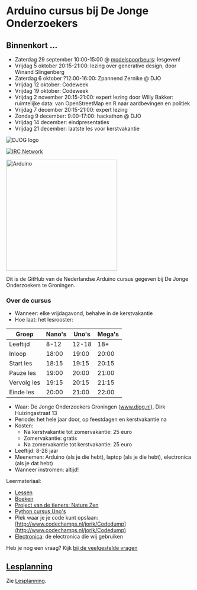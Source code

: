 # Arduino cursus bij De Jonge Onderzoekers

## Binnenkort ...

 * Zaterdag 29 september 10:00-15:00 @ [modelspoorbeurs](http://mscrailrunners.eu/events/event/modelspoorbeurs-groningen-29-september-2018-hanze-plaza-10-00-16-00/): lesgeven!
 * Vrijdag 5 oktober 20:15-21:00: lezing over generative design, door Winand Slingenberg
 * Zaterdag 6 oktober ?12:00-16:00: Zpannend Zernike @ DJO
 * Vrijdag 12 oktober: Codeweek
 * Vrijdag 19 oktober: Codeweek
 * Vrijdag 2 november 20:15-21:00: expert lezing door Willy Bakker: ruimtelijke data: van OpenStreetMap en R naar aardbevingen en politiek
 * Vrijdag 7 december 20:15-21:00: expert lezing
 * Zondag 9 december: 9:00-17:00: hackathon @ DJO
 * Vrijdag 14 december: eindpresentaties
 * Vrijdag 21 december: laatste les voor kerstvakantie

![DJOG logo](Djog.png)

[![IRC Network](https://img.shields.io/badge/irc-%23ArduinoGroningen-blue.svg "IRC Freenode")](https://webchat.freenode.net/?channels=ArduinoGroningen)

<img src="Dingen/Arduino.jpg" alt="Arduino" width="300" height="300">

Dit is de GitHub van de Nederlandse Arduino cursus gegeven bij De Jonge Onderzoekers te Groningen.

### Over de cursus

 * Wanneer: elke vrijdagavond, behalve in de kerstvakantie
 * Hoe laat: het lesrooster:

Groep | Nano's | Uno's | Mega's
---|---|---|---
Leeftijd | 8-12 | 12-18 | 18+
Inloop | 18:00 | 19:00 | 20:00
Start les | 18:15 | 19:15 | 20:15
Pauze les | 19:00 | 20:00 | 21:00
Vervolg les | 19:15 | 20:15 | 21:15
Einde les | 20:00 | 21:00 | 22:00

 * Waar: De Jonge Onderzoekers Groningen (www.djog.nl), Dirk Huizingastraat 13
 * Periode: het hele jaar door, op feestdagen en kerstvakantie na
 * Kosten: 
   * Na kerstvakantie tot zomervakantie: 25 euro
   * Zomervakantie: gratis
   * Na zomervakantie tot kerstvakantie: 25 euro
 * Leeftijd: 8-28 jaar
 * Meenemen: Arduino (als je die hebt), laptop (als je die hebt), electronica (als je dat hebt)
 * Wanneer instromen: altijd!

Leermateriaal: 

 * [Lessen](Lessen/README.md)
 * [Boeken](Boek/README.md)
 * [Project van de tieners: Nature Zen](https://github.com/richelbilderbeek/djog_unos_2018)
 * [Python cursus Uno's](http://www.goo.gl/GiszJh)
 * Plek waar je je code kunt opslaan: [http://www.codechamps.nl/jorik/Codedump](http://www.codechamps.nl/jorik/Codedump)
 * [Electronica](Electronica.md): de electronica die wij gebruiken

Heb je nog een vraag? Kijk [bij de veelgestelde vragen](Faq.md)

## [Lesplanning](Lesplanning.md)

Zie [Lesplanning](Lesplanning.md).
